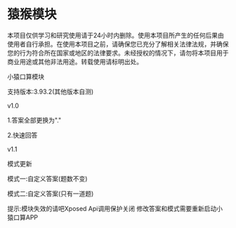 # 猿猴模块

本项目仅供学习和研究使用请于24小时内删除。使用本项目所产生的任何后果由使用者自行承担。在使用本项目之前，请确保您已充分了解相关法律法规，并确保您的行为符合所在国家或地区的法律要求。未经授权的情况下，请勿将本项目用于商业用途或其他非法用途。转载使用请标明出处。

小猿口算模块

支持版本:3.93.2(其他版本自测)

v1.0

1.答案全部更换为"."

2.快速回答

v1.1

模式更新

模式一:自定义答案(题数不变)

模式二:自定义答案(只有一道题)

提示:模块失效的请吧Xposed Api调用保护关闭
修改答案和模式需要重新启动小猿口算APP
